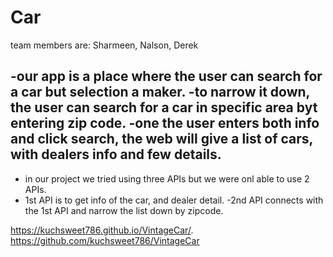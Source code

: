 # Car

team members are: Sharmeen, Nalson, Derek

-our app is a place where the user can search for a car but selection a maker. 
-to narrow it down, the user can search for a car in specific area byt entering zip code.
-one the user enters both info and click search, the web will give a list of cars, 
with dealers info and few details.
-
- in our project we tried using three APIs but we were onl able to use 2 APIs. 
- 1st API is to get info of the car, and dealer detail.
-2nd API connects with the 1st API and narrow the list down by zipcode.


https://kuchsweet786.github.io/VintageCar/.
https://github.com/kuchsweet786/VintageCar

